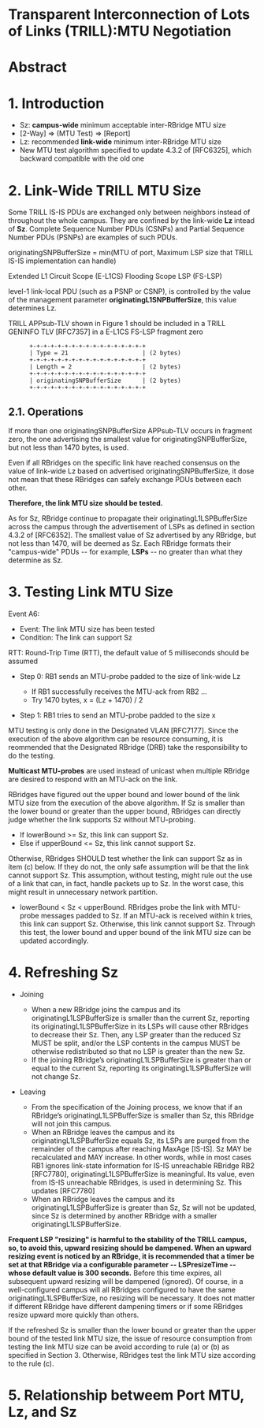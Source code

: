 # Transparent Interconnection of Lots of Links (TRILL):MTU Negotiation

# Abstract

# 1. Introduction
  * Sz: **campus-wide** minimum acceptable inter-RBridge MTU size
  * [2-Way] => (MTU Test) => [Report]
  * Lz: recommended **link-wide** minimum inter-RBridge MTU size
  * New MTU test algorithm specified to update 4.3.2 of [RFC6325], which backward compatible with the old one
  
# 2. Link-Wide TRILL MTU Size
  Some TRILL IS-IS PDUs are exchanged only between neighbors instead of throughout the whole campus. They are confined by the link-wide **Lz** intead of **Sz**. Complete Sequence Number PDUs (CSNPs) and Partial Sequence Number PDUs (PSNPs) are examples of such PDUs.
  
  originatingSNPBufferSize = min(MTU of port, Maximum LSP size that TRILL IS-IS implementation can handle)
  
  Extended L1 Circuit Scope (E-L1CS) Flooding Scope LSP (FS-LSP)
  
  level-1 link-local PDU (such as a PSNP or CSNP), is controlled by the value of the management parameter **originatingL1SNPBufferSize**, this value determines Lz.
  
  TRILL APPsub-TLV shown in Figure 1 should be included in a TRILL GENINFO TLV [RFC7357] in a E-L1CS FS-LSP fragment zero
  ```
        +-+-+-+-+-+-+-+-+-+-+-+-+-+-+-+-+
        | Type = 21                     | (2 bytes)
        +-+-+-+-+-+-+-+-+-+-+-+-+-+-+-+-+
        | Length = 2                    | (2 bytes)
        +-+-+-+-+-+-+-+-+-+-+-+-+-+-+-+-+
        | originatingSNPBufferSize      | (2 bytes)
        +-+-+-+-+-+-+-+-+-+-+-+-+-+-+-+-+
   ```
   
## 2.1. Operations   
  If more than one originatingSNPBufferSize APPsub-TLV occurs in fragment zero, the one advertising the smallest value for originatingSNPBufferSize, but not less than 1470 bytes, is used.
  
  Even if all RBridges on the specific link have reached consensus on the value of link-wide Lz based on advertised originatingSNPBufferSize, it dose not mean that these RBridges can safely exchange PDUs between each other.
  
  **Therefore, the link MTU size should be tested.**
  
  As for Sz, RBridge continue to propagate their originatingL1LSPBufferSize across the campus through the advertisement of LSPs as defined in section 4.3.2 of [RFC6352]. The smallest value of Sz advertised by any RBridge, but not less than 1470, will be deemed as Sz. Each RBridge formats their "campus-wide" PDUs -- for example, **LSPs** -- no greater than what they determine as Sz.
  
# 3. Testing Link MTU Size  
  Event A6:
  * Event: The link MTU size has been tested
  * Condition: The link can support Sz
  
  RTT: Round-Trip Time (RTT), the default value of 5 milliseconds should be assumed

  * Step 0: RB1 sends an MTU-probe padded to the size of link-wide Lz
    * If RB1 successfully receives the MTU-ack from RB2 ...
    * Try 1470 bytes, x = (Lz + 1470) / 2
    
  * Step 1: RB1 tries to send an MTU-probe padded to the size x
  
  MTU testing is only done in the Designated VLAN [RFC7177]. Since the execution of the above algorithm can be resource consuming, it is reommended that the Designated RBridge (DRB) take the responsibility to do the testing.
  
  **Multicast MTU-probes** are used instead of unicast when multiple RBridge are desired to respond with an MTU-ack on the link.
  
  RBridges have figured out the upper bound and lower bound of the link MTU size from the execution of the above algorithm. If Sz is smaller than the lower bound or greater than the upper bound, RBridges can directly judge whether the link supports Sz without MTU-probing.
  * If lowerBound >= Sz, this link can support Sz.
  * Else if upperBound <= Sz, this link cannot support Sz.
  
  Otherwise, RBridges SHOULD test whether the link can support Sz as in item (c) below. If they do not, the only safe assumption will be that the link cannot support Sz. This assumption, without testing, might rule out the use of a link that can, in fact, handle packets up to Sz. In the worst case, this might result in unnecessary network partition.
  * lowerBound < Sz < upperBound. RBridges probe the link with MTU-probe messages padded to Sz. If an MTU-ack is received within k tries, this link can support Sz. Otherwise, this link cannot support Sz. Through this test, the lower bound and upper bound of the link MTU size can be updated accordingly.
  
# 4. Refreshing Sz  
  * Joining
    * When a new RBridge joins the campus and its originatingL1LSPBufferSize is smaller than the current Sz, reporting its originatingL1LSPBufferSize in its LSPs will cause other RBridges to decrease their Sz. Then, any LSP greater than the reduced Sz MUST be split, and/or the LSP contents in the campus MUST be otherwise redistributed so that no LSP is greater than the new Sz.
    * If the joining RBridge’s originatingL1LSPBufferSize is greater than or equal to the current Sz, reporting its originatingL1LSPBufferSize will not change Sz.
    
  * Leaving
    * From the specification of the Joining process, we know that if an RBridge’s originatingL1LSPBufferSize is smaller than Sz, this RBridge will not join this campus.
    * When an RBridge leaves the campus and its originatingL1LSPBufferSize equals Sz, its LSPs are purged from the remainder of the campus after reaching MaxAge [IS-IS]. Sz MAY be recalculated and MAY increase. In other words, while in most cases RB1 ignores link-state information for IS-IS unreachable RBridge RB2 [RFC7780], originatingL1LSPBufferSize is meaningful. Its value, even from IS-IS unreachable RBridges, is used in determining Sz. This updates [RFC7780]
    * When an RBridge leaves the campus and its originatingL1LSPBufferSize is greater than Sz, Sz will not be updated, since Sz is determined by another RBridge with a smaller originatingL1LSPBufferSize.
    
  **Frequent LSP "resizing" is harmful to the stability of the TRILL campus, so, to avoid this, upward resizing should be dampened. When an upward resizing event is noticed by an RBridge, it is recommended that a timer be set at that RBridge via a configurable parameter -- LSPresizeTime -- whose default value is 300 seconds.** Before this time expires, all subsequent upward resizing will be dampened (ignored). Of course, in a well-configured campus will all RBridges configured to have the same originatingL1LSPBufferSize, no resizing will be necessary. It does not matter if different RBridge have different dampening timers or if some RBridges resize upward more quickly than others.
  
  If the refreshed Sz is smaller than the lower bound or greater than the upper bound of the tested link MTU size, the issue of resource consumption from testing the link MTU size can be avoid according to rule (a) or (b) as specified in Section 3. Otherwise, RBridges test the link MTU size according to the rule (c).
  
# 5. Relationship betweem Port MTU, Lz, and Sz  







